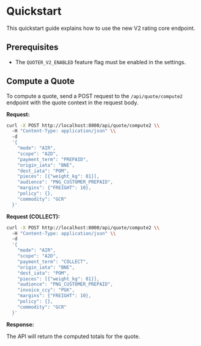 # Quickstart

This quickstart guide explains how to use the new V2 rating core endpoint.

## Prerequisites

- The `QUOTER_V2_ENABLED` feature flag must be enabled in the settings.

## Compute a Quote

To compute a quote, send a POST request to the `/api/quote/compute2` endpoint with the quote context in the request body.

**Request:**

```bash
curl -X POST http://localhost:8000/api/quote/compute2 \\
  -H "Content-Type: application/json" \\
  -d
  '{
    "mode": "AIR",
    "scope": "A2D",
    "payment_term": "PREPAID",
    "origin_iata": "BNE",
    "dest_iata": "POM",
    "pieces": [{"weight_kg": 81}],
    "audience": "PNG_CUSTOMER_PREPAID",
    "margins": {"FREIGHT": 10},
    "policy": {},
    "commodity": "GCR"
  }'
```

**Request (COLLECT):**

```bash
curl -X POST http://localhost:8000/api/quote/compute2 \\
  -H "Content-Type: application/json" \\
  -d
  '{
    "mode": "AIR",
    "scope": "A2D",
    "payment_term": "COLLECT",
    "origin_iata": "BNE",
    "dest_iata": "POM",
    "pieces": [{"weight_kg": 81}],
    "audience": "PNG_CUSTOMER_PREPAID",
    "invoice_ccy": "PGK",
    "margins": {"FREIGHT": 10},
    "policy": {},
    "commodity": "GCR"
  }'
```

**Response:**

The API will return the computed totals for the quote.

```

